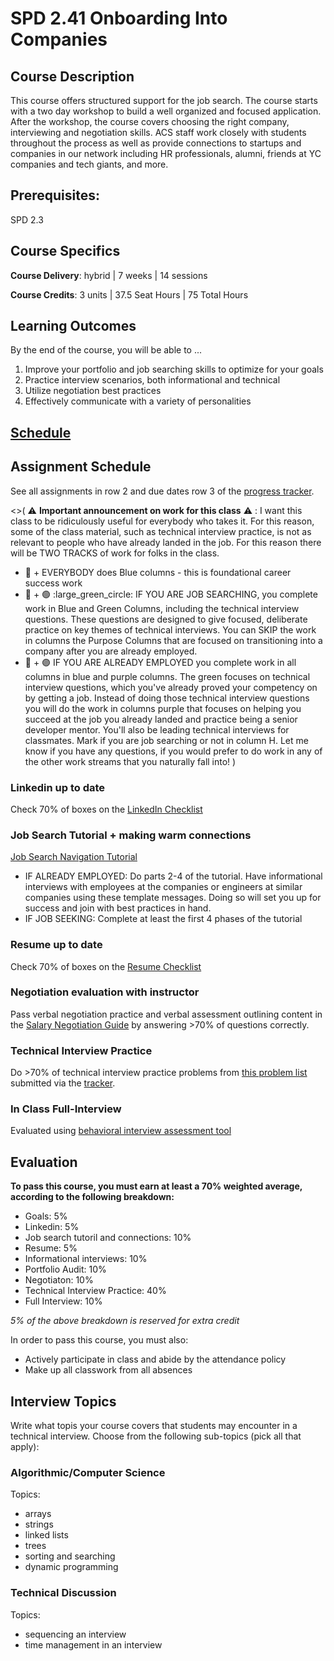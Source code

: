 # SPD 2.41 Onboarding Into Companies

## Course Description

This course offers structured support for the job search. The course starts with a two day workshop to build a well organized and focused application. After the workshop, the course covers choosing the right company, interviewing and negotiation skills. ACS staff work closely with students throughout the process as well as provide connections to startups and companies in our network including HR professionals, alumni, friends at YC companies and tech giants, and more.

## Prerequisites:  

SPD 2.3

## Course Specifics

**Course Delivery**: hybrid | 7 weeks | 14 sessions

**Course Credits**: 3 units | 37.5 Seat Hours | 75 Total Hours

## Learning Outcomes

By the end of the course, you will be able to ...

1. Improve your portfolio and job searching skills to optimize for your goals
1. Practice interview scenarios, both informational and technical
1. Utilize negotiation best practices
1. Effectively communicate with a variety of personalities

## [Schedule](https://docs.google.com/spreadsheets/d/1W9QPg0Q4iekIHTImLf9MCPO-92RVsNEDWLoc5gSNlYE/edit#gid=739715921)

## Assignment Schedule 

See all assignments in row 2 and due dates row 3 of the [progress tracker](https://docs.google.com/spreadsheets/d/1W9QPg0Q4iekIHTImLf9MCPO-92RVsNEDWLoc5gSNlYE/edit#gid=1627861240).

<>(
:warning: **Important announcement on work for this class** :warning: : I want this class to be ridiculously useful for everybody who takes it. For this reason, some of the class material, such as technical interview practice, is not as relevant to people who have already landed in the job. For this reason there will be TWO TRACKS of work for folks in the class.
- :large_blue_circle: + EVERYBODY does Blue columns - this is foundational career success work
- :large_blue_circle: + 🟢 :large_green_circle: IF YOU ARE JOB SEARCHING, you complete work in Blue and Green Columns, including the technical interview questions. These questions are designed to give focused, deliberate practice on key themes of technical interviews. You can SKIP the work in columns the Purpose Columns that are focused on transitioning into a company after you are already employed.
- :large_blue_circle: + 🟣 IF YOU ARE ALREADY EMPLOYED you complete work in all columns in  blue and purple columns. The green focuses on technical interview questions, which you've already proved your competency on by getting a job. Instead of doing those technical interview questions you will do the work in columns purple that focuses on helping you succeed at the job you already landed and practice being a senior developer mentor. You'll also be leading technical interviews for classmates.
Mark if you are job searching or not in column H. Let me know if you have any questions, if you would prefer to do work in any of the other work streams that you naturally fall into!
)

[Job Search Tutorial]:https://docs.google.com/document/d/1KRClrwi49Ru8S8eQF0-VWb6dO82N-Nx0E4uUVw_xlI0/edit#

### Linkedin up to date

Check 70% of boxes on the [LinkedIn Checklist](https://docs.google.com/document/d/1FD52I6tKofC1zpZyLWmX1BCQw5WDPkmzimvDSK_E_nM/edit#heading=h.gmdd0wc8bgfn)

### Job Search Tutorial + making warm connections

[Job Search Navigation Tutorial](https://docs.google.com/document/d/1KRClrwi49Ru8S8eQF0-VWb6dO82N-Nx0E4uUVw_xlI0/edit#)
- IF ALREADY EMPLOYED: Do parts 2-4 of the tutorial. Have informational interviews with employees at the companies or engineers at similar companies using these template messages. Doing so will set you up for success and join with best practices in hand.
- IF JOB SEEKING: Complete at least the first 4 phases of the tutorial


### Resume up to date

Check 70% of boxes on the [Resume Checklist](https://docs.google.com/document/d/1FD52I6tKofC1zpZyLWmX1BCQw5WDPkmzimvDSK_E_nM/edit#heading=h.9dw8bx66eg63)


### Negotiation evaluation with instructor

Pass verbal negotiation practice and verbal assessment outlining content in the [Salary Negotiation Guide](https://docs.google.com/document/d/12oqw1tXTSw5FJduDT8Q46WYW7dGp5Dp39QKK-xuYGR4/edit#) by answering >70% of questions correctly.

### Technical Interview Practice

Do >70% of technical interview practice problems from [this problem list](https://docs.google.com/document/d/1oQt5Li1zVrY-x0Ti2CGnRE0O-nUp8Hp3jsUkDRzt4Ss/edit#heading=h.e0c7yc48cw75) submitted via the [tracker](https://docs.google.com/spreadsheets/d/177VINzmBa23oLl5ndTbIE3ic5Dhv9L4JBclCDdLQnk4/edit#gid=136456159).

### In Class Full-Interview

Evaluated using [behavioral interview assessment tool](https://docs.google.com/document/d/1tQ47KZ47PczcDjjxGA3O5OER4wJMwC9uifMxPobce5M/edit)

## Evaluation

**To pass this course, you must earn at least a 70% weighted average, according to the following breakdown:**

- Goals: 5%
- Linkedin: 5%
- Job search tutoril and connections: 10%
- Resume: 5%
- Informational interviews: 10%
- Portfolio Audit: 10%
- Negotiaton: 10%
- Technical Interview Practice: 40%
- Full Interview: 10%

*5% of the above breakdown is reserved for extra credit*

In order to pass this course, you must also:

- Actively participate in class and abide by the attendance policy
- Make up all classwork from all absences

## Interview Topics

Write what topis your course covers that students may encounter in a technical interview. Choose from the following sub-topics (pick all that apply):

### Algorithmic/Computer Science

Topics:
- arrays
- strings
- linked lists
- trees
- sorting and searching
- dynamic programming

### Technical Discussion

Topics:
- sequencing an interview
- time management in an interview
